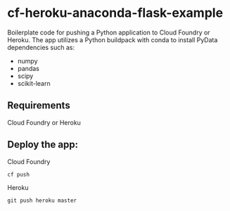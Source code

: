 # cf-heroku-anaconda-flask-example

Boilerplate code for pushing a Python application to Cloud Foundry or Heroku. The app utilizes a Python buildpack with conda to install PyData dependencies such as: 
* numpy
* pandas
* scipy
* scikit-learn

## Requirements

Cloud Foundry or Heroku

## Deploy the app:

Cloud Foundry
```
cf push
```
Heroku
```
git push heroku master
```

